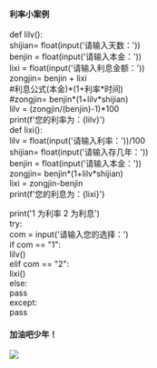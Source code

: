 #### 利率小案例

def lilv():  
shijian= float(input('请输入天数：'))  
benjin = float(input('请输入本金：'))  
lixi = float(input('请输入利息金额：'))  
zongjin= benjin + lixi  
#利息公式(本金)\*(1+利率\*时间)  
#zongjin= benjin\*(1+lilv\*shijian)  
lilv = (zongjin/(benjin)-1)\*100  
print(f'您的利率为：{lilv}')  
def lixi():  
lilv = float(input('请输入利率：'))/100  
shijian= float(input('请输入存几年：'))  
benjin = float(input('请输入本金：'))  
zongjin= benjin\*(1+lilv\*shijian)  
lixi = zongjin-benjin  
print(f'您的利息为：{lixi}')  
  
print('1 为利率 2 为利息')  
try:  
com = input('请输入您的选择：')  
if com == "1":  
lilv()  
elif com == "2":  
lixi()  
else:  
pass  
except:  
pass  

#### 加油吧少年！

![](https://ts1.cn.mm.bing.net/th/id/R-C.24bee752a8900ac9d9aee8ecc026d771?rik=dWm7VS%2bcr2rrIQ&riu=http%3a%2f%2fphoto-static-api.fotomore.com%2fcreative%2fvcg%2fveer%2fnowarter800%2fnew%2fVCG41N477475399.jpg&ehk=KzF14P0jROOJrOXoZaLnqbfEcghFHKwf1tRqkzlEDao%3d&risl=&pid=ImgRaw&r=0)

